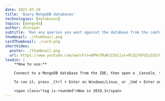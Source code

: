 ```yaml
---
date: 2021-07-29
title: 'Query MongoDB databases'
technologies: [databases]
topics: [mongodb]
author: dlsniper
subtitle: 'Run any queries you want against the database from the comfort of your IDE.'
thumbnail: ./thumbnail.png
cardThumbnail: ./card.png
shortVideo:
  poster: ./thumbnail.png
  url: https://www.youtube.com/watch?v=BPNvTRaRJ2I&list=PLQ176FUIyIUZrbrlz4AY1V8VzBJKZyVlW&index=110
leadin: |
    **How to use:**

    Connect to a MongoDB database from the IDE, then open a _Console_ to it and write a query.

    To run it, press _Ctrl + Enter on Windows/Linux_ or _Cmd + Enter on macOS_ to run the query and retrieve the results.

    <span class="tag is-rounded">New in 2019.3</span>
---
```

